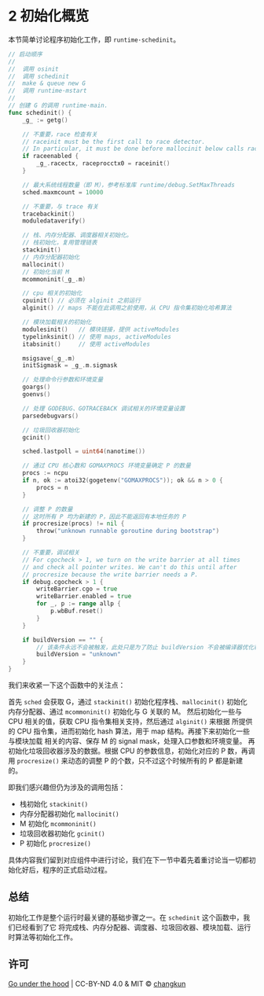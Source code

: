 # 2 初始化概览

本节简单讨论程序初始化工作，即 `runtime·schedinit`。

```go
// 启动顺序
//
//	调用 osinit
//	调用 schedinit
//	make & queue new G
//	调用 runtime·mstart
//
// 创建 G 的调用 runtime·main.
func schedinit() {
	_g_ := getg()

	// 不重要，race 检查有关
	// raceinit must be the first call to race detector.
	// In particular, it must be done before mallocinit below calls racemapshadow.
	if raceenabled {
		_g_.racectx, raceprocctx0 = raceinit()
	}

	// 最大系统线程数量（即 M），参考标准库 runtime/debug.SetMaxThreads
	sched.maxmcount = 10000

	// 不重要，与 trace 有关
	tracebackinit()
	moduledataverify()

	// 栈、内存分配器、调度器相关初始化。
	// 栈初始化，复用管理链表
	stackinit()
	// 内存分配器初始化
	mallocinit()
	// 初始化当前 M
	mcommoninit(_g_.m)

	// cpu 相关的初始化
	cpuinit() // 必须在 alginit 之前运行
	alginit() // maps 不能在此调用之前使用，从 CPU 指令集初始化哈希算法

	// 模块加载相关的初始化
	modulesinit()   // 模块链接，提供 activeModules
	typelinksinit() // 使用 maps, activeModules
	itabsinit()     // 使用 activeModules

	msigsave(_g_.m)
	initSigmask = _g_.m.sigmask

	// 处理命令行参数和环境变量
	goargs()
	goenvs()

	// 处理 GODEBUG、GOTRACEBACK 调试相关的环境变量设置
	parsedebugvars()

	// 垃圾回收器初始化
	gcinit()

	sched.lastpoll = uint64(nanotime())

	// 通过 CPU 核心数和 GOMAXPROCS 环境变量确定 P 的数量
	procs := ncpu
	if n, ok := atoi32(gogetenv("GOMAXPROCS")); ok && n > 0 {
		procs = n
	}

	// 调整 P 的数量
	// 这时所有 P 均为新建的 P，因此不能返回有本地任务的 P
	if procresize(procs) != nil {
		throw("unknown runnable goroutine during bootstrap")
	}

	// 不重要，调试相关
	// For cgocheck > 1, we turn on the write barrier at all times
	// and check all pointer writes. We can't do this until after
	// procresize because the write barrier needs a P.
	if debug.cgocheck > 1 {
		writeBarrier.cgo = true
		writeBarrier.enabled = true
		for _, p := range allp {
			p.wbBuf.reset()
		}
	}

	if buildVersion == "" {
		// 该条件永远不会被触发，此处只是为了防止 buildVersion 不会被编译器优化移除掉。
		buildVersion = "unknown"
	}
}
```

我们来收紧一下这个函数中的关注点：

首先 `sched` 会获取 G，通过 `stackinit()` 初始化程序栈、`mallocinit()` 初始化
内存分配器、通过 `mcommoninit()` 初始化与 G 关联的 M。
然后初始化一些与 CPU 相关的值，获取 CPU 指令集相关支持，然后通过 `alginit()` 来根据
所提供的 CPU 指令集，进而初始化 hash 算法，用于 map 结构。再接下来初始化一些与模块加载
相关的内容、保存 M 的 signal mask，处理入口参数和环境变量。
再初始化垃圾回收器涉及的数据。根据 CPU 的参数信息，初始化对应的 P 数，再调用 
`procresize()` 来动态的调整 P 的个数，只不过这个时候所有的 P 都是新建的。

即我们感兴趣但仍为涉及的调用包括：

- 栈初始化 `stackinit()`
- 内存分配器初始化 `mallocinit()`
- M 初始化 `mcommoninit()`
- 垃圾回收器初始化 `gcinit()`
- P 初始化 `procresize()`

具体内容我们留到对应组件中进行讨论，我们在下一节中着先着重讨论当一切都初始化好后，程序的正式启动过程。

## 总结

初始化工作是整个运行时最关键的基础步骤之一。在 `schedinit` 这个函数中，我们已经看到了它
将完成栈、内存分配器、调度器、垃圾回收器、模块加载、运行时算法等初始化工作。

## 许可

[Go under the hood](https://github.com/changkun/go-under-the-hood) | CC-BY-ND 4.0 & MIT &copy; [changkun](https://changkun.de)